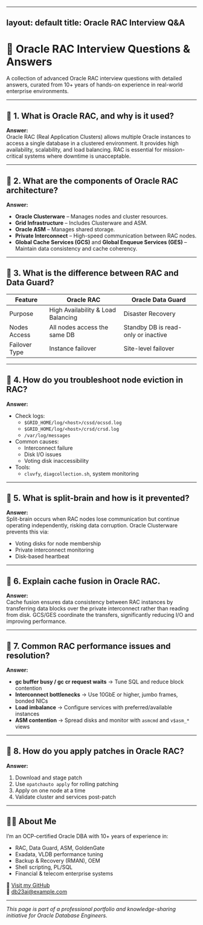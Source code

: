 
---
layout: default
title: Oracle RAC Interview Q&A
---

# 🧠 Oracle RAC Interview Questions & Answers

A collection of advanced Oracle RAC interview questions with detailed answers, curated from 10+ years of hands-on experience in real-world enterprise environments.

---

## 📌 1. What is Oracle RAC, and why is it used?

**Answer:**  
Oracle RAC (Real Application Clusters) allows multiple Oracle instances to access a single database in a clustered environment. It provides high availability, scalability, and load balancing. RAC is essential for mission-critical systems where downtime is unacceptable.

---

## 📌 2. What are the components of Oracle RAC architecture?

**Answer:**

- **Oracle Clusterware** – Manages nodes and cluster resources.
- **Grid Infrastructure** – Includes Clusterware and ASM.
- **Oracle ASM** – Manages shared storage.
- **Private Interconnect** – High-speed communication between RAC nodes.
- **Global Cache Services (GCS)** and **Global Enqueue Services (GES)** – Maintain data consistency and cache coherency.

---

## 📌 3. What is the difference between RAC and Data Guard?

| Feature       | Oracle RAC                         | Oracle Data Guard                |
|---------------|-------------------------------------|----------------------------------|
| Purpose       | High Availability & Load Balancing | Disaster Recovery                |
| Nodes Access  | All nodes access the same DB       | Standby DB is read-only or inactive |
| Failover Type | Instance failover                  | Site-level failover              |

---

## 📌 4. How do you troubleshoot node eviction in RAC?

**Answer:**

- Check logs:
  - `$GRID_HOME/log/<host>/cssd/ocssd.log`
  - `$GRID_HOME/log/<host>/crsd/crsd.log`
  - `/var/log/messages`
- Common causes:
  - Interconnect failure
  - Disk I/O issues
  - Voting disk inaccessibility
- Tools:
  - `cluvfy`, `diagcollection.sh`, system monitoring

---

## 📌 5. What is split-brain and how is it prevented?

**Answer:**  
Split-brain occurs when RAC nodes lose communication but continue operating independently, risking data corruption. Oracle Clusterware prevents this via:

- Voting disks for node membership
- Private interconnect monitoring
- Disk-based heartbeat

---

## 📌 6. Explain cache fusion in Oracle RAC.

**Answer:**  
Cache fusion ensures data consistency between RAC instances by transferring data blocks over the private interconnect rather than reading from disk. GCS/GES coordinate the transfers, significantly reducing I/O and improving performance.

---

## 📌 7. Common RAC performance issues and resolution?

**Answer:**

- **gc buffer busy / gc cr request waits** → Tune SQL and reduce block contention
- **Interconnect bottlenecks** → Use 10GbE or higher, jumbo frames, bonded NICs
- **Load imbalance** → Configure services with preferred/available instances
- **ASM contention** → Spread disks and monitor with `asmcmd` and `v$asm_*` views

---

## 📌 8. How do you apply patches in Oracle RAC?

**Answer:**

1. Download and stage patch
2. Use `opatchauto apply` for rolling patching
3. Apply on one node at a time
4. Validate cluster and services post-patch

---

## 🙋‍♂️ About Me

I’m an OCP-certified Oracle DBA with 10+ years of experience in:

- RAC, Data Guard, ASM, GoldenGate
- Exadata, VLDB performance tuning
- Backup & Recovery (RMAN), OEM
- Shell scripting, PL/SQL
- Financial & telecom enterprise systems

🔗 [Visit my GitHub](https://github.com/db23ai)  
📧 db23ai@example.com

---

*This page is part of a professional portfolio and knowledge-sharing initiative for Oracle Database Engineers.*
